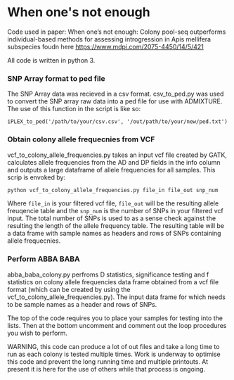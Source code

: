 # When one's not enough
Code used in paper:  When one’s not enough: Colony pool-seq outperforms individual-based methods for assessing introgression in Apis mellifera subspecies foudn here https://www.mdpi.com/2075-4450/14/5/421 

All code is written in python 3.

### SNP Array format to ped file
The SNP Array data was recieved in a csv format. csv_to_ped.py was used to convert the SNP array raw data into a ped file for use with ADMIXTURE. The use of this function in the script is like so:

```
iPLEX_to_ped('/path/to/your/csv.csv', '/out/path/to/your/new/ped.txt')
```

### Obtain colony allele frequecnies from VCF

vcf_to_colony_allele_frequencies.py takes an input vcf file created by GATK, calculates allele frequencies from the AD and DP fields in the info column and outputs a large dataframe of allele frequencies for all samples. This scrip is envoked by:
```bash
python vcf_to_colony_allele_frequencies.py file_in file_out snp_num
```
Where ```file_in``` is your filtered vcf file, ```file_out``` will be the resulting allele freuqencie table and the ```snp_num``` is the number of SNPs in your filtered vcf input. The total number of SNPs is used to as a sense check against the resulting the length of the allele frequency table. The resulting table will be a data frame with sample names as headers and rows of SNPs containing allele frequecnies.

### Perform ABBA BABA

abba_baba_colony.py perfroms D statistics, significance testing and f statistics on colony allele frequencies data frame obtained from a vcf file format (which can be created by using the vcf_to_colony_allele_frequencies.py). The input data frame for which needs to be sample names as a header and rows of SNPs.

The top of the code requires you to place your samples for testing into the lists. Then at the bottom uncomment and comment out the loop procedures you wish to perform. 

WARNING, this code can produce a lot of out files and take a long time to run as each colony is tested multiple times. Work is underway to optimise this code and prevent the long running time and multiple printouts. At present it is here for the use of others while that process is ongoing. 
